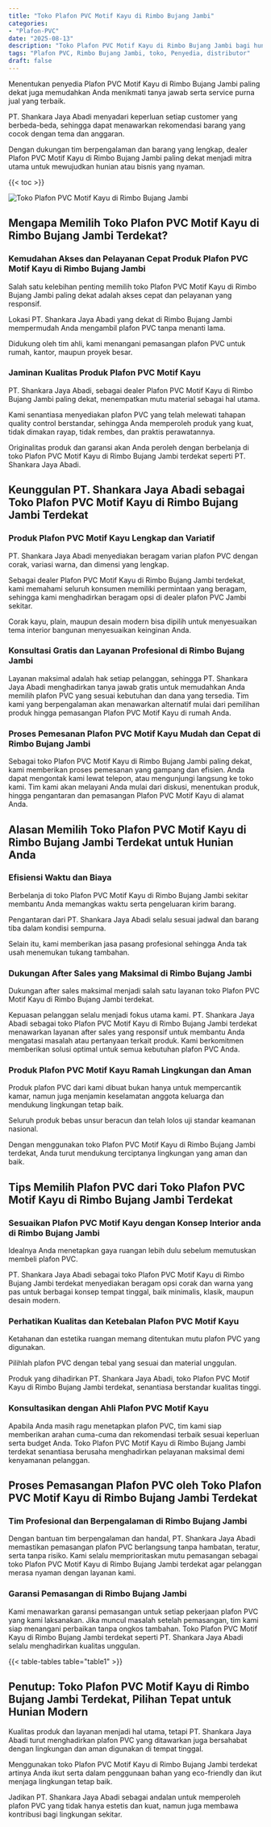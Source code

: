 ```yaml
---
title: "Toko Plafon PVC Motif Kayu di Rimbo Bujang Jambi"
categories: 
- "Plafon-PVC"
date: "2025-08-13"
description: "Toko Plafon PVC Motif Kayu di Rimbo Bujang Jambi bagi hunian, kantor, dan ritel. Produk unggulan, variasi motif, variasi warna menarik, beserta layanan instalasi oleh tenaga ahli ahli dan kepastian resmi!|Layanan penyediaan Plafon PVC Motif Kayu di Rimbo Bujang Jambi bagi kebutuhan rumah, perkantoran, atau toko, dengan plafon berkualitas dan penempatan oleh tenaga ahli ahli dan kepastian resmi.|Pilihan Plafon PVC Motif Kayu di Rimbo Bujang Jambi yang terbukti bagi tempat tinggal, perkantoran, serta ritel, bersama produk berkualitas dan pemasangan oleh tenaga ahli berpengalaman dan kepastian resmi.|Penjualan Plafon PVC Motif Kayu di Rimbo Bujang Jambi untuk tempat tinggal, kantor, serta toko, dengan produk berkualitas dan instalasi ditangani oleh teknisi berpengalaman, disertai beserta jaminan resmi.}"
tags: "Plafon PVC, Rimbo Bujang Jambi, toko, Penyedia, distributor"
draft: false
---
```


Menentukan penyedia Plafon PVC Motif Kayu di Rimbo Bujang Jambi paling dekat juga memudahkan Anda menikmati tanya jawab serta service purna jual yang terbaik.

PT. Shankara Jaya Abadi menyadari keperluan setiap customer yang berbeda-beda, sehingga dapat menawarkan rekomendasi barang yang cocok dengan tema dan anggaran.

Dengan dukungan tim berpengalaman dan barang yang lengkap, dealer Plafon PVC Motif Kayu di Rimbo Bujang Jambi paling dekat menjadi mitra utama untuk mewujudkan hunian atau bisnis yang nyaman.

{{< toc >}}

![Toko Plafon PVC Motif Kayu di Rimbo Bujang Jambi](/images/Plafon-PVC/Toko-Plafon-PVC-Motif-Kayu-di-Rimbo-Bujang-Jambi.png)


## Mengapa Memilih Toko Plafon PVC Motif Kayu di Rimbo Bujang Jambi Terdekat?

### Kemudahan Akses dan Pelayanan Cepat Produk Plafon PVC Motif Kayu di Rimbo Bujang Jambi

Salah satu kelebihan penting memilih toko Plafon PVC Motif Kayu di Rimbo Bujang Jambi paling dekat adalah akses cepat dan pelayanan yang responsif.

Lokasi PT. Shankara Jaya Abadi yang dekat di Rimbo Bujang Jambi mempermudah Anda mengambil plafon PVC tanpa menanti lama.

Didukung oleh tim ahli, kami menangani pemasangan plafon PVC untuk rumah, kantor, maupun proyek besar.

### Jaminan Kualitas Produk Plafon PVC Motif Kayu

PT. Shankara Jaya Abadi, sebagai dealer Plafon PVC Motif Kayu di Rimbo Bujang Jambi paling dekat, menempatkan mutu material sebagai hal utama.

Kami senantiasa menyediakan plafon PVC yang telah melewati tahapan quality control berstandar, sehingga Anda memperoleh produk yang kuat, tidak dimakan rayap, tidak rembes, dan praktis perawatannya.

Originalitas produk dan garansi akan Anda peroleh dengan berbelanja di toko Plafon PVC Motif Kayu di Rimbo Bujang Jambi terdekat seperti PT. Shankara Jaya Abadi.

## Keunggulan PT. Shankara Jaya Abadi sebagai Toko Plafon PVC Motif Kayu di Rimbo Bujang Jambi Terdekat

### Produk Plafon PVC Motif Kayu Lengkap dan Variatif

PT. Shankara Jaya Abadi menyediakan beragam varian plafon PVC dengan corak, variasi warna, dan dimensi yang lengkap.

Sebagai dealer Plafon PVC Motif Kayu di Rimbo Bujang Jambi terdekat, kami memahami seluruh konsumen memiliki permintaan yang beragam, sehingga kami menghadirkan beragam opsi di dealer plafon PVC Jambi sekitar.

Corak kayu, plain, maupun desain modern bisa dipilih untuk menyesuaikan tema interior bangunan menyesuaikan keinginan Anda.

### Konsultasi Gratis dan Layanan Profesional di Rimbo Bujang Jambi

Layanan maksimal adalah hak setiap pelanggan, sehingga PT. Shankara Jaya Abadi menghadirkan tanya jawab gratis untuk memudahkan Anda memilih plafon PVC yang sesuai kebutuhan dan dana yang tersedia. Tim kami yang berpengalaman akan menawarkan alternatif mulai dari pemilihan produk hingga pemasangan Plafon PVC Motif Kayu di rumah Anda.

### Proses Pemesanan Plafon PVC Motif Kayu Mudah dan Cepat di Rimbo Bujang Jambi

Sebagai toko Plafon PVC Motif Kayu di Rimbo Bujang Jambi paling dekat, kami memberikan proses pemesanan yang gampang dan efisien. Anda dapat mengontak kami lewat telepon, atau mengunjungi langsung ke toko kami. Tim kami akan melayani Anda mulai dari diskusi, menentukan produk, hingga pengantaran dan pemasangan Plafon PVC Motif Kayu di alamat Anda.

## Alasan Memilih Toko Plafon PVC Motif Kayu di Rimbo Bujang Jambi Terdekat untuk Hunian Anda

### Efisiensi Waktu dan Biaya

Berbelanja di toko Plafon PVC Motif Kayu di Rimbo Bujang Jambi sekitar membantu Anda memangkas waktu serta pengeluaran kirim barang.

Pengantaran dari PT. Shankara Jaya Abadi selalu sesuai jadwal dan barang tiba dalam kondisi sempurna.

Selain itu, kami memberikan jasa pasang profesional sehingga Anda tak usah menemukan tukang tambahan.

### Dukungan After Sales yang Maksimal di Rimbo Bujang Jambi

Dukungan after sales maksimal menjadi salah satu layanan toko Plafon PVC Motif Kayu di Rimbo Bujang Jambi terdekat.

Kepuasan pelanggan selalu menjadi fokus utama kami. PT. Shankara Jaya Abadi sebagai toko Plafon PVC Motif Kayu di Rimbo Bujang Jambi terdekat menawarkan layanan after sales yang responsif untuk membantu Anda mengatasi masalah atau pertanyaan terkait produk. Kami berkomitmen memberikan solusi optimal untuk semua kebutuhan plafon PVC Anda.

### Produk Plafon PVC Motif Kayu Ramah Lingkungan dan Aman

Produk plafon PVC dari kami dibuat bukan hanya untuk mempercantik kamar, namun juga menjamin keselamatan anggota keluarga dan mendukung lingkungan tetap baik.

Seluruh produk bebas unsur beracun dan telah lolos uji standar keamanan nasional.

Dengan menggunakan toko Plafon PVC Motif Kayu di Rimbo Bujang Jambi terdekat, Anda turut mendukung terciptanya lingkungan yang aman dan baik.

## Tips Memilih Plafon PVC dari Toko Plafon PVC Motif Kayu di Rimbo Bujang Jambi Terdekat

### Sesuaikan Plafon PVC Motif Kayu dengan Konsep Interior anda di Rimbo Bujang Jambi

Idealnya Anda menetapkan gaya ruangan lebih dulu sebelum memutuskan membeli plafon PVC.

PT. Shankara Jaya Abadi sebagai toko Plafon PVC Motif Kayu di Rimbo Bujang Jambi terdekat menyediakan beragam opsi corak dan warna yang pas untuk berbagai konsep tempat tinggal, baik minimalis, klasik, maupun desain modern.

### Perhatikan Kualitas dan Ketebalan Plafon PVC Motif Kayu

Ketahanan dan estetika ruangan memang ditentukan mutu plafon PVC yang digunakan.

Pilihlah plafon PVC dengan tebal yang sesuai dan material unggulan.

Produk yang dihadirkan PT. Shankara Jaya Abadi, toko Plafon PVC Motif Kayu di Rimbo Bujang Jambi terdekat, senantiasa berstandar kualitas tinggi.

### Konsultasikan dengan Ahli Plafon PVC Motif Kayu

Apabila Anda masih ragu menetapkan plafon PVC, tim kami siap memberikan arahan cuma-cuma dan rekomendasi terbaik sesuai keperluan serta budget Anda. Toko Plafon PVC Motif Kayu di Rimbo Bujang Jambi terdekat senantiasa berusaha menghadirkan pelayanan maksimal demi kenyamanan pelanggan.

## Proses Pemasangan Plafon PVC oleh Toko Plafon PVC Motif Kayu di Rimbo Bujang Jambi Terdekat

### Tim Profesional dan Berpengalaman di Rimbo Bujang Jambi

Dengan bantuan tim berpengalaman dan handal, PT. Shankara Jaya Abadi memastikan pemasangan plafon PVC berlangsung tanpa hambatan, teratur, serta tanpa risiko. Kami selalu memprioritaskan mutu pemasangan sebagai toko Plafon PVC Motif Kayu di Rimbo Bujang Jambi terdekat agar pelanggan merasa nyaman dengan layanan kami.

### Garansi Pemasangan di Rimbo Bujang Jambi

Kami menawarkan garansi pemasangan untuk setiap pekerjaan plafon PVC yang kami laksanakan. Jika muncul masalah setelah pemasangan, tim kami siap menangani perbaikan tanpa ongkos tambahan. Toko Plafon PVC Motif Kayu di Rimbo Bujang Jambi terdekat seperti PT. Shankara Jaya Abadi selalu menghadirkan kualitas unggulan.

{{< table-tables table="table1" >}}

## Penutup: Toko Plafon PVC Motif Kayu di Rimbo Bujang Jambi Terdekat, Pilihan Tepat untuk Hunian Modern

Kualitas produk dan layanan menjadi hal utama, tetapi PT. Shankara Jaya Abadi turut menghadirkan plafon PVC yang ditawarkan juga bersahabat dengan lingkungan dan aman digunakan di tempat tinggal.

Menggunakan toko Plafon PVC Motif Kayu di Rimbo Bujang Jambi terdekat artinya Anda ikut serta dalam penggunaan bahan yang eco-friendly dan ikut menjaga lingkungan tetap baik.

Jadikan PT. Shankara Jaya Abadi sebagai andalan untuk memperoleh plafon PVC yang tidak hanya estetis dan kuat, namun juga membawa kontribusi bagi lingkungan sekitar.